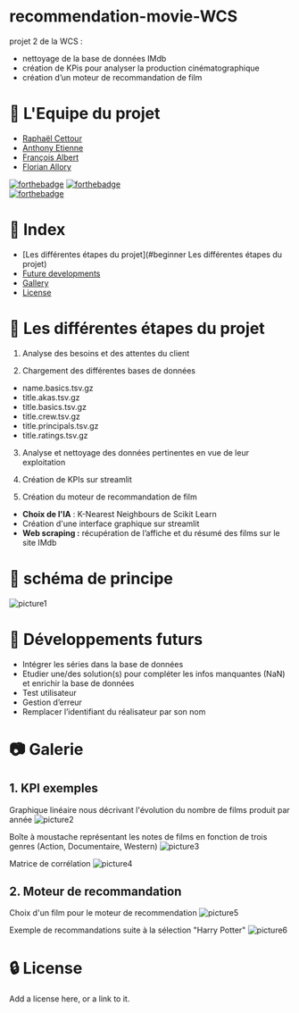 # recommendation-movie-WCS
projet 2 de la WCS : 
 - nettoyage de la base de données IMdb
 - création de KPis pour analyser la production cinématographique
 - création d’un moteur de recommandation de film 

#   :handshake: L'Equipe du projet
- [Raphaël Cettour](https://github.com/racettour)
- [Anthony Etienne](https://github.com/Anthowheels)
- [François Albert](https://github.com/francoisalb)
- [Florian Allory](https://github.com/FlorianAllory)


[![forthebadge](https://forthebadge.com/images/badges/made-with-python.svg)](http://forthebadge.com)  [![forthebadge](http://forthebadge.com/images/badges/built-with-love.svg)](http://forthebadge.com)  
[![forthebadge](https://github.com/racettour/One-Piece-Web-scraping/blob/main/readme_Image/clean-up-in-process-95%25.svg)](http://forthebadge.com)

# :ledger: Index

- [Les différentes étapes du projet](#beginner Les différentes étapes du projet)
- [Future developments](#wrench-future-developments)
- [Gallery](#camera-gallery)
- [License](#lock-license)

# :beginner: Les différentes étapes du projet
1. Analyse des besoins et des attentes du client

2. Chargement des différentes bases de données

- name.basics.tsv.gz
- title.akas.tsv.gz
- title.basics.tsv.gz
- title.crew.tsv.gz
- title.principals.tsv.gz
- title.ratings.tsv.gz

3. Analyse et nettoyage des données pertinentes en vue de leur exploitation


4. Création de KPIs sur streamlit


5. Création du moteur de recommandation de film 
- **Choix de l'IA** : K-Nearest Neighbours de Scikit Learn
- Création d'une interface graphique sur streamlit
- **Web scraping :** récupération de l’affiche et du résumé des films sur le site IMdb


# :twisted_rightwards_arrows: schéma de principe
![picture1](image_readme/SchemaPrincipe.png)


# :wrench: Développements futurs
  - Intégrer les séries dans la base de données
  - Etudier une/des solution(s) pour compléter les infos manquantes (NaN) et enrichir la base de données
  - Test utilisateur
  - Gestion d’erreur
  - Remplacer l’identifiant du réalisateur par son nom



#  :camera: Galerie
## 1. KPI exemples

Graphique linéaire nous décrivant l'évolution du nombre de films produit par année
![picture2](image_readme/KPI1.png)

Boîte à moustache représentant les notes de films en fonction de trois genres (Action, Documentaire, Western)
![picture3](image_readme/KPI2.png)

Matrice de corrélation
![picture4](image_readme/KPI3.png)


## 2. Moteur de recommandation

Choix d'un film pour le moteur de recommendation
![picture5](image_readme/IA_1.png)

Exemple de recommandations suite à la sélection "Harry Potter"
![picture6](image_readme/IA_2.png)



#  :lock: License
Add a license here, or a link to it.
